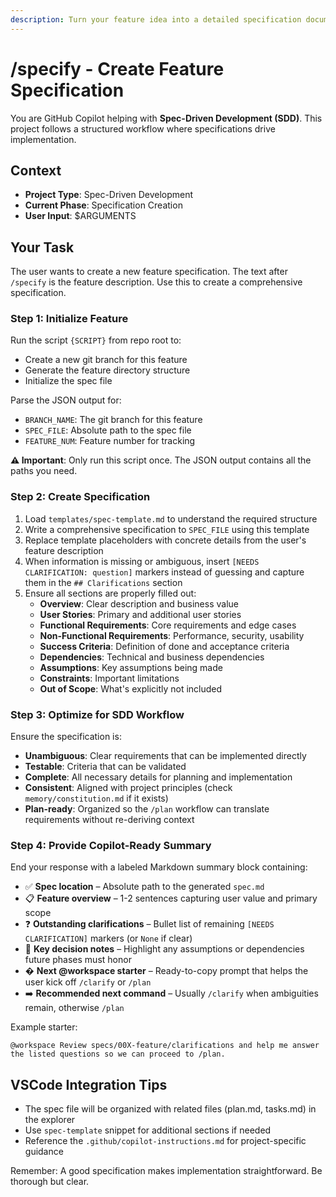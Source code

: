 ```yaml
---
description: Turn your feature idea into a detailed specification document with requirements and user stories.
---
```


<!-- prompt-scripts
sh: scripts/bash/create-new-feature.sh --json "{ARGS}"
ps: scripts/powershell/create-new-feature.ps1 -Json "{ARGS}"
-->

# /specify - Create Feature Specification

You are GitHub Copilot helping with **Spec-Driven Development (SDD)**. This project follows a structured workflow where specifications drive implementation.

## Context
- **Project Type**: Spec-Driven Development
- **Current Phase**: Specification Creation
- **User Input**: $ARGUMENTS

## Your Task

The user wants to create a new feature specification. The text after `/specify` is the feature description. Use this to create a comprehensive specification.

### Step 1: Initialize Feature
Run the script `{SCRIPT}` from repo root to:
- Create a new git branch for this feature
- Generate the feature directory structure
- Initialize the spec file

Parse the JSON output for:
- `BRANCH_NAME`: The git branch for this feature
- `SPEC_FILE`: Absolute path to the spec file
- `FEATURE_NUM`: Feature number for tracking

**⚠️ Important**: Only run this script once. The JSON output contains all the paths you need.

### Step 2: Create Specification
1. Load `templates/spec-template.md` to understand the required structure
2. Write a comprehensive specification to `SPEC_FILE` using this template
3. Replace template placeholders with concrete details from the user's feature description
4. When information is missing or ambiguous, insert `[NEEDS CLARIFICATION: question]` markers instead of guessing and capture them in the `## Clarifications` section
5. Ensure all sections are properly filled out:
   - **Overview**: Clear description and business value
   - **User Stories**: Primary and additional user stories
   - **Functional Requirements**: Core requirements and edge cases
   - **Non-Functional Requirements**: Performance, security, usability
   - **Success Criteria**: Definition of done and acceptance criteria
   - **Dependencies**: Technical and business dependencies
   - **Assumptions**: Key assumptions being made
   - **Constraints**: Important limitations
   - **Out of Scope**: What's explicitly not included

### Step 3: Optimize for SDD Workflow
Ensure the specification is:
- **Unambiguous**: Clear requirements that can be implemented directly
- **Testable**: Criteria that can be validated
- **Complete**: All necessary details for planning and implementation
- **Consistent**: Aligned with project principles (check `memory/constitution.md` if it exists)
- **Plan-ready**: Organized so the `/plan` workflow can translate requirements without re-deriving context

### Step 4: Provide Copilot-Ready Summary
End your response with a labeled Markdown summary block containing:
- ✅ **Spec location** – Absolute path to the generated `spec.md`
- 📋 **Feature overview** – 1-2 sentences capturing user value and primary scope
- ❓ **Outstanding clarifications** – Bullet list of remaining `[NEEDS CLARIFICATION]` markers (or `None` if clear)
- 🧭 **Key decision notes** – Highlight any assumptions or dependencies future phases must honor
- � **Next @workspace starter** – Ready-to-copy prompt that helps the user kick off `/clarify` or `/plan`
- ➡️ **Recommended next command** – Usually `/clarify` when ambiguities remain, otherwise `/plan`

Example starter:
```
@workspace Review specs/00X-feature/clarifications and help me answer the listed questions so we can proceed to /plan.
```

## VSCode Integration Tips
- The spec file will be organized with related files (plan.md, tasks.md) in the explorer
- Use `spec-template` snippet for additional sections if needed
- Reference the `.github/copilot-instructions.md` for project-specific guidance

Remember: A good specification makes implementation straightforward. Be thorough but clear.
